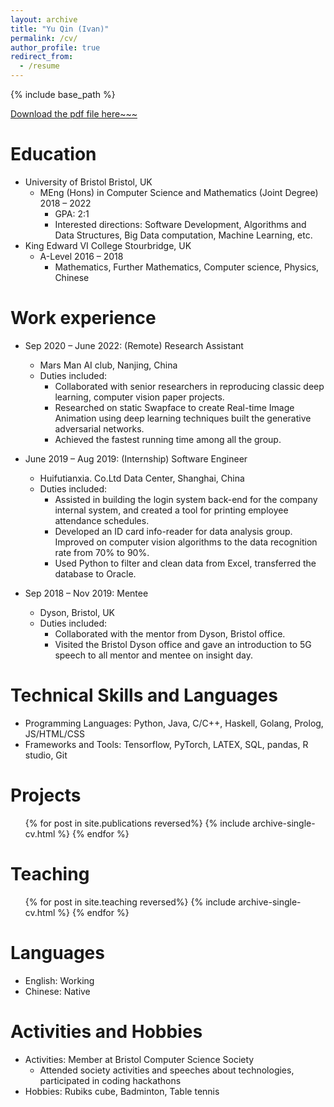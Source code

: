 ```yaml
---
layout: archive
title: "Yu Qin (Ivan)"
permalink: /cv/
author_profile: true
redirect_from:
  - /resume
---
```


{% include base_path %}

[Download the pdf file here~~~](/files/ivan.pdf)

Education
======
* University of Bristol Bristol, UK
  * MEng (Hons) in Computer Science and Mathematics (Joint Degree) 2018 – 2022
    * GPA: 2:1
    * Interested directions: Software Development, Algorithms and Data Structures, Big Data computation, Machine Learning, etc.
* King Edward VI College Stourbridge, UK
  * A-Level 2016 – 2018
    * Mathematics, Further Mathematics, Computer science, Physics, Chinese


Work experience
======
* Sep 2020 – June 2022: (Remote) Research Assistant 
  * Mars Man AI club, Nanjing, China
  * Duties included: 
    * Collaborated with senior researchers in reproducing classic deep learning, computer vision paper projects.
    * Researched on static Swapface to create Real-time Image Animation using deep learning techniques built the generative adversarial networks.
    * Achieved the fastest running time among all the group.

* June 2019 – Aug 2019: (Internship) Software Engineer
  * Huifutianxia. Co.Ltd Data Center, Shanghai, China
  * Duties included:
    * Assisted in building the login system back-end for the company internal system, and created a tool for printing employee attendance schedules.
    * Developed an ID card info-reader for data analysis group. Improved on computer vision algorithms to the data recognition rate from 70% to 90%.
    * Used Python to filter and clean data from Excel, transferred the database to Oracle.

* Sep 2018 – Nov 2019: Mentee
  * Dyson, Bristol, UK
  * Duties included:
    * Collaborated with the mentor from Dyson, Bristol office.
    * Visited the Bristol Dyson office and gave an introduction to 5G speech to all mentor and mentee on insight day.

Technical Skills and Languages
======
* Programming Languages: Python, Java, C/C++, Haskell, Golang, Prolog, JS/HTML/CSS
* Frameworks and Tools: Tensorflow, PyTorch, LATEX, SQL, pandas, R studio, Git

Projects
======
  <ul>{% for post in site.publications reversed%}
    {% include archive-single-cv.html %}
  {% endfor %}</ul>
  
  
Teaching
======
  <ul>{% for post in site.teaching reversed%}
    {% include archive-single-cv.html %}
  {% endfor %}</ul>

Languages
======
* English: Working
* Chinese: Native

Activities and Hobbies
======
* Activities: Member at Bristol Computer Science Society
  * Attended society activities and speeches about technologies, participated in coding hackathons
* Hobbies: Rubiks cube, Badminton, Table tennis